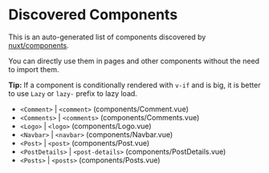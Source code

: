 # Discovered Components

This is an auto-generated list of components discovered by [nuxt/components](https://github.com/nuxt/components).

You can directly use them in pages and other components without the need to import them.

**Tip:** If a component is conditionally rendered with `v-if` and is big, it is better to use `Lazy` or `lazy-` prefix to lazy load.

- `<Comment>` | `<comment>` (components/Comment.vue)
- `<Comments>` | `<comments>` (components/Comments.vue)
- `<Logo>` | `<logo>` (components/Logo.vue)
- `<Navbar>` | `<navbar>` (components/Navbar.vue)
- `<Post>` | `<post>` (components/Post.vue)
- `<PostDetails>` | `<post-details>` (components/PostDetails.vue)
- `<Posts>` | `<posts>` (components/Posts.vue)
